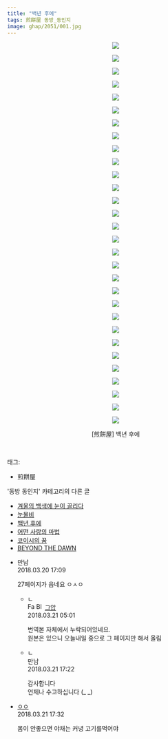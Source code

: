 ```yaml
---
title: "백년 후에"
tags: 煎餅屋 동방_동인지
image: ghap/2051/001.jpg
---
```

<div class="article">
<p style="text-align: center; clear: none; float: none;"><img src="{{ site.nasurl }}/ghap/2051/001.jpg"/></p>
<p style="text-align: center; clear: none; float: none;"><img src="{{ site.nasurl }}/ghap/2051/002.jpg"/></p>
<p style="text-align: center; clear: none; float: none;"><img src="{{ site.nasurl }}/ghap/2051/003.jpg"/></p>
<p style="text-align: center; clear: none; float: none;"><img src="{{ site.nasurl }}/ghap/2051/004.jpg"/></p>
<p style="text-align: center; clear: none; float: none;"><img src="{{ site.nasurl }}/ghap/2051/005.jpg"/></p>
<p style="text-align: center; clear: none; float: none;"><img src="{{ site.nasurl }}/ghap/2051/006.jpg"/></p>
<p style="text-align: center; clear: none; float: none;"><img src="{{ site.nasurl }}/ghap/2051/007.jpg"/></p>
<p style="text-align: center; clear: none; float: none;"><img src="{{ site.nasurl }}/ghap/2051/008.jpg"/></p>
<p style="text-align: center; clear: none; float: none;"><img src="{{ site.nasurl }}/ghap/2051/009.jpg"/></p>
<p style="text-align: center; clear: none; float: none;"><img src="{{ site.nasurl }}/ghap/2051/010.jpg"/></p>
<p style="text-align: center; clear: none; float: none;"><img src="{{ site.nasurl }}/ghap/2051/011.jpg"/></p>
<p style="text-align: center; clear: none; float: none;"><img src="{{ site.nasurl }}/ghap/2051/012.jpg"/></p>
<p style="text-align: center; clear: none; float: none;"><img src="{{ site.nasurl }}/ghap/2051/013.jpg"/></p>
<p style="text-align: center; clear: none; float: none;"><img src="{{ site.nasurl }}/ghap/2051/014.jpg"/></p>
<p style="text-align: center; clear: none; float: none;"><img src="{{ site.nasurl }}/ghap/2051/015.jpg"/></p>
<p style="text-align: center; clear: none; float: none;"><img src="{{ site.nasurl }}/ghap/2051/016.jpg"/></p>
<p style="text-align: center; clear: none; float: none;"><img src="{{ site.nasurl }}/ghap/2051/017.jpg"/></p>
<p style="text-align: center; clear: none; float: none;"><img src="{{ site.nasurl }}/ghap/2051/018.jpg"/></p>
<p style="text-align: center; clear: none; float: none;"><img src="{{ site.nasurl }}/ghap/2051/019.jpg"/></p>
<p style="text-align: center; clear: none; float: none;"><img src="{{ site.nasurl }}/ghap/2051/020.jpg"/></p>
<p style="text-align: center; clear: none; float: none;"><img src="{{ site.nasurl }}/ghap/2051/021.jpg"/></p>
<p style="text-align: center; clear: none; float: none;"><img src="{{ site.nasurl }}/ghap/2051/022.jpg"/></p>
<p style="text-align: center; clear: none; float: none;"><img src="{{ site.nasurl }}/ghap/2051/023.jpg"/></p>
<p style="text-align: center; clear: none; float: none;"><img src="{{ site.nasurl }}/ghap/2051/024.jpg"/></p>
<p style="text-align: center; clear: none; float: none;"><img src="{{ site.nasurl }}/ghap/2051/025.jpg"/></p>
<p style="text-align: center; clear: none; float: none;"><img src="{{ site.nasurl }}/ghap/2051/026.jpg"/></p>
<p style="text-align: center; clear: none; float: none;"><img src="{{ site.nasurl }}/ghap/2051/027.jpg"/></p>
<p style="text-align: center; clear: none; float: none;"><img src="{{ site.nasurl }}/ghap/2051/028.jpg"/></p>
<p style="text-align: center; clear: none; float: none;"><img src="{{ site.nasurl }}/ghap/2051/029.jpg"/></p>
<p style="text-align: center; clear: none; float: none;"><img src="{{ site.nasurl }}/ghap/2051/030.jpg"/></p>
<p style="text-align: center; clear: none; float: none;">[煎餅屋] 백년 후에</p>
<p><br/></p>
</div><div class="tagTrail">
<p>태그: </p>
<ul>
<li>煎餅屋</li>
</ul>
</div><div class="another">
<p>'동방 동인지' 카테고리의 다른 글</p>
<ul>
<li><a href="/2016-09-08-ghap_2055">겨울의 백색에 눈이 끌리다</a></li>
<li><a href="/2016-09-08-ghap_2052">눈물비</a></li>
<li><a href="/2016-09-08-ghap_2051">백년 후에</a></li>
<li><a href="/2016-09-08-ghap_2050">어떤 사랑의 마법</a></li>
<li><a href="/2016-09-08-ghap_2049">코이시의 꿈</a></li>
<li><a href="/2016-09-07-ghap_2043">BEYOND THE DAWN</a></li>
</ul>
</div><div class="cb_module cb_fluid">
<div class="cb_wrt cb_profile">
<div class="comment">
<ul>
<li class="cb_thumb_off" id="comment15222861">
<div class="cb_comment_area">
<div class="cb_info_area">
<div class="cb_section">
<span class="cb_nick_name">만남</span>
</div>
<div class="cb_section">
<span class="cb_date">2018.03.20 17:09 </span>
</div>
</div>
<div class="cb_dsc_comment">
<p class="cb_dsc">
											27페이지가 읍네요 ㅇㅅㅇ
										</p>
</div>
<ul>
<li class="cb_thumb_off" id="comment15223232">
<span class="cb_bu_subnode">ㄴ</span>
<div class="cb_comment_area">
<div class="cb_info_area">
<div class="cb_section">
<span class="cb_nick_name"><img alt="Favicon of https://ghaptouhou.tistory.com" height="16" onerror="this.onerror=null;this.parentNode.removeChild(this)" src="https://ghaptouhou.tistory.com/favicon.ico" width="16"/> <img alt="BlogIcon" height="16" onerror="this.parentNode.removeChild(this)" src="https://ghaptouhou.tistory.com/index.gif" width="16"/> <a href="https://ghaptouhou.tistory.com" onclick="return openLinkInNewWindow(this)"> 그압</a><span class="tistoryProfileLayerTrigger" onclick='TistoryProfile.show(event, this, {"title":"\uc800\uae30 \uc774\uac70 \ub098\uc911\uc5d0 \uc218\uc815 \uac00\ub2a5\ud558\ub098\uc694","url":"https:\/\/ghap.tistory.com","nickname":"\uadf8\uc555","items":[]}); return false;'></span></span>
</div>
<div class="cb_section">
<span class="cb_date">2018.03.21 05:01 </span>
</div>
</div>
<div class="cb_dsc_comment">
<p class="cb_dsc">
																번역본 자체에서 누락되어있네요.<br/>
원본은 있으니 오늘내일 중으로 그 페이지만 해서 올림
															</p>
</div>
</div>
</li>
<li class="cb_thumb_off" id="comment15223611">
<span class="cb_bu_subnode">ㄴ</span>
<div class="cb_comment_area">
<div class="cb_info_area">
<div class="cb_section">
<span class="cb_nick_name">만남</span>
</div>
<div class="cb_section">
<span class="cb_date">2018.03.21 17:22 </span>
</div>
</div>
<div class="cb_dsc_comment">
<p class="cb_dsc">
																감사합니다 <br/>
언제나 수고하십니다 (_ _)
															</p>
</div>
</div>
</li>
</ul>
</div></li>
<li class="cb_thumb_off" id="comment15223623">
<div class="cb_comment_area">
<div class="cb_info_area">
<div class="cb_section">
<span class="cb_nick_name"> <a href="http://http:/gggtttt" onclick="return openLinkInNewWindow(this)">ㅇㅇ</a></span>
</div>
<div class="cb_section">
<span class="cb_date">2018.03.21 17:32 </span>
</div>
</div>
<div class="cb_dsc_comment">
<p class="cb_dsc">
											몸이 안좋으면 야채는 커녕 고기를먹어야
										</p>
</div>
</div></li>
</ul>
</div>
</div><!-- commentList close -->
</div>